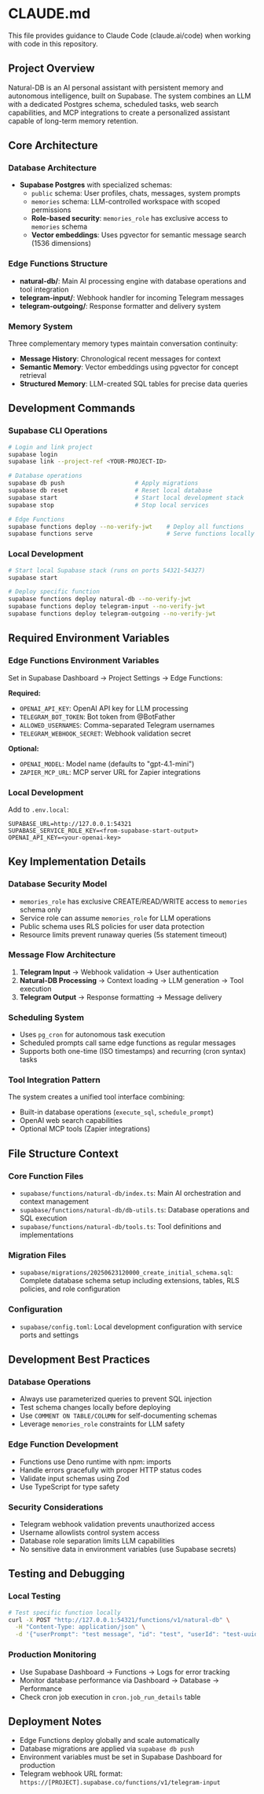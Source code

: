 # CLAUDE.md

This file provides guidance to Claude Code (claude.ai/code) when working with code in this repository.

## Project Overview

Natural-DB is an AI personal assistant with persistent memory and autonomous intelligence, built on Supabase. The system combines an LLM with a dedicated Postgres schema, scheduled tasks, web search capabilities, and MCP integrations to create a personalized assistant capable of long-term memory retention.

## Core Architecture

### Database Architecture
- **Supabase Postgres** with specialized schemas:
  - `public` schema: User profiles, chats, messages, system prompts
  - `memories` schema: LLM-controlled workspace with scoped permissions
  - **Role-based security**: `memories_role` has exclusive access to `memories` schema
  - **Vector embeddings**: Uses pgvector for semantic message search (1536 dimensions)

### Edge Functions Structure
- **natural-db/**: Main AI processing engine with database operations and tool integration
- **telegram-input/**: Webhook handler for incoming Telegram messages 
- **telegram-outgoing/**: Response formatter and delivery system

### Memory System
Three complementary memory types maintain conversation continuity:
- **Message History**: Chronological recent messages for context
- **Semantic Memory**: Vector embeddings using pgvector for concept retrieval  
- **Structured Memory**: LLM-created SQL tables for precise data queries

## Development Commands

### Supabase CLI Operations
```bash
# Login and link project
supabase login
supabase link --project-ref <YOUR-PROJECT-ID>

# Database operations
supabase db push                    # Apply migrations
supabase db reset                   # Reset local database
supabase start                      # Start local development stack
supabase stop                       # Stop local services

# Edge Functions
supabase functions deploy --no-verify-jwt    # Deploy all functions
supabase functions serve                     # Serve functions locally
```

### Local Development
```bash
# Start local Supabase stack (runs on ports 54321-54327)
supabase start

# Deploy specific function
supabase functions deploy natural-db --no-verify-jwt
supabase functions deploy telegram-input --no-verify-jwt  
supabase functions deploy telegram-outgoing --no-verify-jwt
```

## Required Environment Variables

### Edge Functions Environment Variables
Set in Supabase Dashboard → Project Settings → Edge Functions:

**Required:**
- `OPENAI_API_KEY`: OpenAI API key for LLM processing
- `TELEGRAM_BOT_TOKEN`: Bot token from @BotFather  
- `ALLOWED_USERNAMES`: Comma-separated Telegram usernames
- `TELEGRAM_WEBHOOK_SECRET`: Webhook validation secret

**Optional:**
- `OPENAI_MODEL`: Model name (defaults to "gpt-4.1-mini")
- `ZAPIER_MCP_URL`: MCP server URL for Zapier integrations

### Local Development
Add to `.env.local`:
```
SUPABASE_URL=http://127.0.0.1:54321
SUPABASE_SERVICE_ROLE_KEY=<from-supabase-start-output>
OPENAI_API_KEY=<your-openai-key>
```

## Key Implementation Details

### Database Security Model
- `memories_role` has exclusive CREATE/READ/WRITE access to `memories` schema only
- Service role can assume `memories_role` for LLM operations
- Public schema uses RLS policies for user data protection
- Resource limits prevent runaway queries (5s statement timeout)

### Message Flow Architecture
1. **Telegram Input** → Webhook validation → User authentication
2. **Natural-DB Processing** → Context loading → LLM generation → Tool execution  
3. **Telegram Output** → Response formatting → Message delivery

### Scheduling System
- Uses `pg_cron` for autonomous task execution
- Scheduled prompts call same edge functions as regular messages
- Supports both one-time (ISO timestamps) and recurring (cron syntax) tasks

### Tool Integration Pattern
The system creates a unified tool interface combining:
- Built-in database operations (`execute_sql`, `schedule_prompt`)
- OpenAI web search capabilities  
- Optional MCP tools (Zapier integrations)

## File Structure Context

### Core Function Files
- `supabase/functions/natural-db/index.ts`: Main AI orchestration and context management
- `supabase/functions/natural-db/db-utils.ts`: Database operations and SQL execution
- `supabase/functions/natural-db/tools.ts`: Tool definitions and implementations

### Migration Files
- `supabase/migrations/20250623120000_create_initial_schema.sql`: Complete database schema setup including extensions, tables, RLS policies, and role configuration

### Configuration
- `supabase/config.toml`: Local development configuration with service ports and settings

## Development Best Practices

### Database Operations
- Always use parameterized queries to prevent SQL injection
- Test schema changes locally before deploying
- Use `COMMENT ON TABLE/COLUMN` for self-documenting schemas
- Leverage `memories_role` constraints for LLM safety

### Edge Function Development  
- Functions use Deno runtime with npm: imports
- Handle errors gracefully with proper HTTP status codes
- Validate input schemas using Zod
- Use TypeScript for type safety

### Security Considerations
- Telegram webhook validation prevents unauthorized access
- Username allowlists control system access
- Database role separation limits LLM capabilities
- No sensitive data in environment variables (use Supabase secrets)

## Testing and Debugging

### Local Testing
```bash
# Test specific function locally
curl -X POST "http://127.0.0.1:54321/functions/v1/natural-db" \
  -H "Content-Type: application/json" \
  -d '{"userPrompt": "test message", "id": "test", "userId": "test-uuid"}'
```

### Production Monitoring  
- Use Supabase Dashboard → Functions → Logs for error tracking
- Monitor database performance via Dashboard → Database → Performance
- Check cron job execution in `cron.job_run_details` table

## Deployment Notes

- Edge Functions deploy globally and scale automatically
- Database migrations are applied via `supabase db push`  
- Environment variables must be set in Supabase Dashboard for production
- Telegram webhook URL format: `https://[PROJECT].supabase.co/functions/v1/telegram-input`